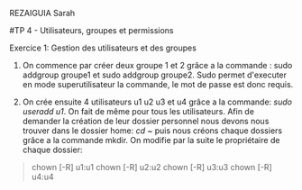 REZAIGUIA Sarah

#TP 4 - Utilisateurs, groupes et permissions

Exercice 1: Gestion des utilisateurs et des groupes

1) On commence par créer deux groupe 1 et 2 grâce a la commande : sudo addgroup groupe1 et sudo addgroup groupe2.
Sudo permet d'executer en mode superutilisateur la commande, le mot de passe est donc requis.

2) On crée ensuite 4 utilisateurs u1 u2 u3 et u4 grâce a la commande: *sudo useradd u1*. On fait de même pour tous les utilisateurs.
Afin de demander la création de leur dossier personnel nous devons nous trouver dans le dossier home: *cd ~* puis nous créons chaque dossiers grâce a la commande mkdir.
On modifie par la suite le propriétaire de chaque dossier:
>chown [-R] u1:u1
>chown [-R] u2:u2
>chown [-R] u3:u3
>chown [-R] u4:u4
